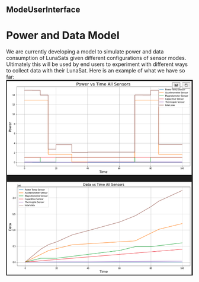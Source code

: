 ## ModeUserInterface
# Power and Data Model
We are currently developing a model to simulate power and data consumption of LunaSats given different configurations of sensor modes. Ultimately this will be used by end users to experiment with different ways to collect data with their LunaSat.
Here is an example of what we have so far:
![preview](https://github.com/GLEE2023/ModeUserInterface/blob/main/sensors/chart_preview.png)
